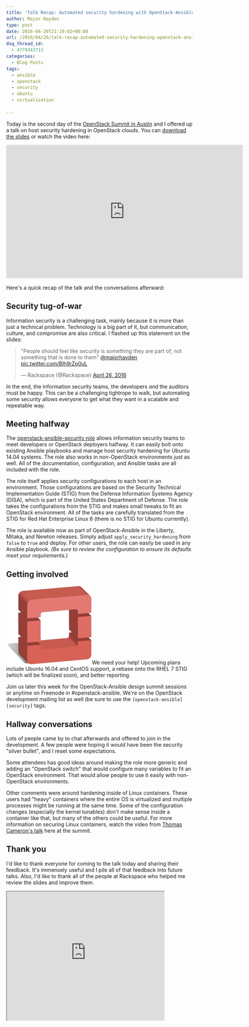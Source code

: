 ```yaml
---
title: 'Talk Recap: Automated security hardening with OpenStack-Ansible'
author: Major Hayden
type: post
date: 2016-04-26T21:19:02+00:00
url: /2016/04/26/talk-recap-automated-security-hardening-openstack-ansible/
dsq_thread_id:
  - 4779343713
categories:
  - Blog Posts
tags:
  - ansible
  - openstack
  - security
  - ubuntu
  - virtualization

---
```

Today is the second day of the [OpenStack Summit in Austin][1] and I offered up a talk on host security hardening in OpenStack clouds. You can [download the slides][2] or watch the video here:

<span class="embed-youtube" style="text-align:center; display: block;"><iframe class='youtube-player' type='text/html' width='640' height='360' src='https://www.youtube.com/embed/q_uDtdpLmpg?version=3&#038;rel=1&#038;fs=1&#038;autohide=2&#038;showsearch=0&#038;showinfo=1&#038;iv_load_policy=1&#038;wmode=transparent' allowfullscreen='true' style='border:0;'></iframe></span>

Here's a quick recap of the talk and the conversations afterward:

## Security tug-of-war

Information security is a challenging task, mainly because it is more than just a technical problem. Technology is a big part of it, but communication, culture, and compromise are also critical. I flashed up this statement on the slides:

<blockquote class="twitter-tweet tw-align-center" data-width="500">
  <p lang="en" dir="ltr">
    "People should feel like security is something they are part of; not something that is done to them" <a href="https://twitter.com/majorhayden">@majorhayden</a> <a href="https://t.co/Blh9rZp0uL">pic.twitter.com/Blh9rZp0uL</a>
  </p>

  <p>
    &mdash; Rackspace (@Rackspace) <a href="https://twitter.com/Rackspace/status/724998210154979329">April 26, 2016</a>
  </p>
</blockquote>



In the end, the information security teams, the developers _and_ the auditors must be happy. This can be a challenging tightrope to walk, but automating some security allows everyone to get what they want in a scalable and repeatable way.

## Meeting halfway

The [openstack-ansible-security role][3] allows information security teams to meet developers or OpenStack deployers halfway. It can easily bolt onto existing Ansible playbooks and manage host security hardening for Ubuntu 14.04 systems. The role also works in non-OpenStack environments just as well. All of the documentation, configuration, and Ansible tasks are all included with the role.

The role itself applies security configurations to each host in an environment. Those configurations are based on the Security Technical Implementation Guide (STIG) from the Defense Information Systems Agency (DISA), which is part of the United States Department of Defense. The role takes the configurations from the STIG and makes small tweaks to fit an OpenStack environment. All of the tasks are carefully translated from the STIG for Red Hat Enterprise Linux 6 (there is no STIG for Ubuntu currently).

The role is available now as part of OpenStack-Ansible in the Liberty, Mitaka, and Newton releases. Simply adjust `apply_security_hardening` from `false` to `true` and deploy. For other users, the role can easily be used in any Ansible playbook. _(Be sure to review the configuration to ensure its defaults meet your requirements.)_

## Getting involved

[<img src="/wp-content/uploads/2011/11/openstack-justheo.png" alt="OpenStack security" width="232" height="214" class="alignright size-full wp-image-2592" />][4]We need your help! Upcoming plans include Ubuntu 16.04 and CentOS support, a rebase onto the RHEL 7 STIG (which will be finalized soon), and better reporting.

Join us later this week for the OpenStack-Ansible design summit sessions or anytime on Freenode in #openstack-ansible. We're on the OpenStack development mailing list as well (be sure to use the `[openstack-ansible][security]` tags.

## Hallway conversations

Lots of people came by to chat afterwards and offered to join in the development. A few people were hoping it would have been the security "silver bullet", and I reset some expectations.

Some attendees has good ideas around making the role more generic and adding an "OpenStack switch" that would configure many variables to fit an OpenStack environment. That would allow people to use it easily with non-OpenStack environments.

Other comments were around hardening inside of Linux containers. These users had "heavy" containers where the entire OS is virtualized and multiple processes might be running at the same time. Some of the configuration changes (especially the kernel tunables) don't make sense inside a container like that, but many of the others could be useful. For more information on securing Linux containers, watch the video from [Thomas Cameron's talk][5] here at the summit.

## Thank you

I'd like to thank everyone for coming to the talk today and sharing their feedback. It's immensely useful and I pile all of that feedback into future talks. Also, I'd like to thank all of the people at Rackspace who helped me review the slides and improve them.

<iframe src='https://www.slideshare.net/slideshow/embed_code/61387839' width='425' height='348' allowfullscreen webkitallowfullscreen mozallowfullscreen></iframe>

 [1]: https://www.openstack.org/summit/austin-2016/
 [2]: http://www.slideshare.net/MajorHayden/automated-security-hardening-with-openstackansible
 [3]: http://docs.openstack.org/developer/openstack-ansible-security
 [4]: /wp-content/uploads/2011/11/openstack-justheo.png
 [5]: https://www.openstack.org/summit/austin-2016/summit-schedule/events/8615
